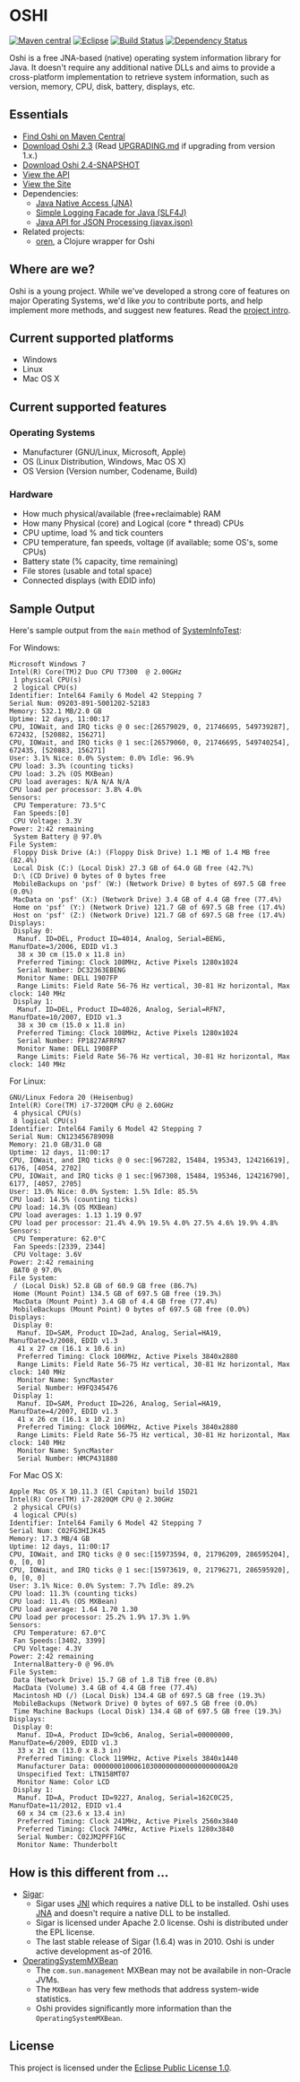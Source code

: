 OSHI
====
[![Maven central](https://maven-badges.herokuapp.com/maven-central/com.github.dblock/oshi-core/badge.svg)](https://maven-badges.herokuapp.com/maven-central/com.github.dblock/oshi-core)
[![Eclipse](http://img.shields.io/badge/license-Eclipse-blue.svg)](https://www.eclipse.org/legal/epl-v10.html)
[![Build Status](https://travis-ci.org/dblock/oshi.svg)](https://travis-ci.org/dblock/oshi)
[![Dependency Status](https://www.versioneye.com/user/projects/55fed58c601dd9001500005e/badge.svg?style=flat)](https://www.versioneye.com/user/projects/55fed58c601dd9001500005e)

Oshi is a free JNA-based (native) operating system information library for Java. It doesn't require any additional native DLLs and aims to provide a cross-platform implementation to retrieve system information, such as version, memory, CPU, disk, battery, displays, etc.

Essentials
----------
* [Find Oshi on Maven Central](http://search.maven.org/#search|ga|1|oshi-core)
* [Download Oshi 2.3](https://repository.sonatype.org/service/local/artifact/maven/redirect?r=central-proxy&amp;g=com.github.dblock&amp;a=oshi-core&amp;v=2.3&amp;e=jar) (Read [UPGRADING.md](UPGRADING.md) if upgrading from version 1.x.)
* [Download Oshi 2.4-SNAPSHOT](https://oss.sonatype.org/service/local/artifact/maven/redirect?r=snapshots&amp;g=com.github.dblock&amp;a=oshi-core&amp;v=2.4-SNAPSHOT&amp;e=jar)
* [View the API](http://dblock.github.io/oshi/apidocs/)
* [View the Site](http://dblock.github.io/oshi/)
* Dependencies:
	* [Java Native Access (JNA)](https://github.com/java-native-access/jna)
	* [Simple Logging Facade for Java (SLF4J)](http://www.slf4j.org/)
	* [Java API for JSON Processing (javax.json)](https://jsonp.java.net/download.html)
* Related projects:
	* [oren](https://github.com/zcaudate/oren), a Clojure wrapper for Oshi

Where are we?
-------------
Oshi is a young project. While we've developed a strong core of features on major Operating Systems, we'd like *you* to contribute ports, and help implement more methods, and suggest new features. Read the [project intro](http://code.dblock.org/2010/06/23/introducing-oshi-operating-system-and-hardware-information-java.html).

Current supported platforms
---------------------------
- Windows
- Linux
- Mac OS X

Current supported features
--------------------------

### Operating Systems ###
* Manufacturer (GNU/Linux, Microsoft, Apple)
* OS (Linux Distribution, Windows, Mac OS X)
* OS Version (Version number, Codename, Build)

### Hardware ###
* How much physical/available (free+reclaimable) RAM
* How many Physical (core) and Logical (core * thread) CPUs 
* CPU uptime, load % and tick counters
* CPU temperature, fan speeds, voltage (if available; some OS's, some CPUs)
* Battery state (% capacity, time remaining)
* File stores (usable and total space)
* Connected displays (with EDID info)

Sample Output
-------------
Here's sample output from the `main` method of [SystemInfoTest](https://github.com/dblock/oshi/blob/master/src/test/java/oshi/SystemInfoTest.java):

For Windows:

```
Microsoft Windows 7
Intel(R) Core(TM)2 Duo CPU T7300  @ 2.00GHz
 1 physical CPU(s)
 2 logical CPU(s)
Identifier: Intel64 Family 6 Model 42 Stepping 7
Serial Num: 09203-891-5001202-52183
Memory: 532.1 MB/2.0 GB
Uptime: 12 days, 11:00:17
CPU, IOWait, and IRQ ticks @ 0 sec:[26579029, 0, 21746695, 549739287], 672432, [520882, 156271]
CPU, IOWait, and IRQ ticks @ 1 sec:[26579060, 0, 21746695, 549740254], 672435, [520883, 156271]
User: 3.1% Nice: 0.0% System: 0.0% Idle: 96.9%
CPU load: 3.3% (counting ticks)
CPU load: 3.2% (OS MXBean)
CPU load averages: N/A N/A N/A
CPU load per processor: 3.8% 4.0%
Sensors:
 CPU Temperature: 73.5°C
 Fan Speeds:[0]
 CPU Voltage: 3.3V
Power: 2:42 remaining
 System Battery @ 97.0%
File System:
 Floppy Disk Drive (A:) (Floppy Disk Drive) 1.1 MB of 1.4 MB free (82.4%)
 Local Disk (C:) (Local Disk) 27.3 GB of 64.0 GB free (42.7%)
 D:\ (CD Drive) 0 bytes of 0 bytes free 
 MobileBackups on 'psf' (W:) (Network Drive) 0 bytes of 697.5 GB free (0.0%)
 MacData on 'psf' (X:) (Network Drive) 3.4 GB of 4.4 GB free (77.4%)
 Home on 'psf' (Y:) (Network Drive) 121.7 GB of 697.5 GB free (17.4%)
 Host on 'psf' (Z:) (Network Drive) 121.7 GB of 697.5 GB free (17.4%)
Displays:
 Display 0:
  Manuf. ID=DEL, Product ID=4014, Analog, Serial=BENG, ManufDate=3/2006, EDID v1.3
  38 x 30 cm (15.0 x 11.8 in)
  Preferred Timing: Clock 108MHz, Active Pixels 1280x1024 
  Serial Number: DC32363EBENG
  Monitor Name: DELL 1907FP
  Range Limits: Field Rate 56-76 Hz vertical, 30-81 Hz horizontal, Max clock: 140 MHz
 Display 1:
  Manuf. ID=DEL, Product ID=4026, Analog, Serial=RFN7, ManufDate=10/2007, EDID v1.3
  38 x 30 cm (15.0 x 11.8 in)
  Preferred Timing: Clock 108MHz, Active Pixels 1280x1024 
  Serial Number: FP1827AFRFN7
  Monitor Name: DELL 1908FP
  Range Limits: Field Rate 56-76 Hz vertical, 30-81 Hz horizontal, Max clock: 140 MHz
```

For Linux:

```
GNU/Linux Fedora 20 (Heisenbug)
Intel(R) Core(TM) i7-3720QM CPU @ 2.60GHz
 4 physical CPU(s)
 8 logical CPU(s)
Identifier: Intel64 Family 6 Model 42 Stepping 7
Serial Num: CN123456789098
Memory: 21.0 GB/31.0 GB
Uptime: 12 days, 11:00:17
CPU, IOWait, and IRQ ticks @ 0 sec:[967282, 15484, 195343, 124216619], 6176, [4054, 2702]
CPU, IOWait, and IRQ ticks @ 1 sec:[967308, 15484, 195346, 124216790], 6177, [4057, 2705]
User: 13.0% Nice: 0.0% System: 1.5% Idle: 85.5%
CPU load: 14.5% (counting ticks)
CPU load: 14.3% (OS MXBean)
CPU load averages: 1.13 1.19 0.97
CPU load per processor: 21.4% 4.9% 19.5% 4.0% 27.5% 4.6% 19.9% 4.8%
Sensors:
 CPU Temperature: 62.0°C
 Fan Speeds:[2339, 2344]
 CPU Voltage: 3.6V
Power: 2:42 remaining
 BAT0 @ 97.0%
File System:
 / (Local Disk) 52.8 GB of 60.9 GB free (86.7%)
 Home (Mount Point) 134.5 GB of 697.5 GB free (19.3%)
 MacData (Mount Point) 3.4 GB of 4.4 GB free (77.4%)
 MobileBackups (Mount Point) 0 bytes of 697.5 GB free (0.0%)
Displays:
 Display 0:
  Manuf. ID=SAM, Product ID=2ad, Analog, Serial=HA19, ManufDate=3/2008, EDID v1.3
  41 x 27 cm (16.1 x 10.6 in)
  Preferred Timing: Clock 106MHz, Active Pixels 3840x2880 
  Range Limits: Field Rate 56-75 Hz vertical, 30-81 Hz horizontal, Max clock: 140 MHz
  Monitor Name: SyncMaster
  Serial Number: H9FQ345476
 Display 1:
  Manuf. ID=SAM, Product ID=226, Analog, Serial=HA19, ManufDate=4/2007, EDID v1.3
  41 x 26 cm (16.1 x 10.2 in)
  Preferred Timing: Clock 106MHz, Active Pixels 3840x2880 
  Range Limits: Field Rate 56-75 Hz vertical, 30-81 Hz horizontal, Max clock: 140 MHz
  Monitor Name: SyncMaster
  Serial Number: HMCP431880

```

For Mac OS X:

```
Apple Mac OS X 10.11.3 (El Capitan) build 15D21
Intel(R) Core(TM) i7-2820QM CPU @ 2.30GHz
 2 physical CPU(s)
 4 logical CPU(s)
Identifier: Intel64 Family 6 Model 42 Stepping 7
Serial Num: C02FG3HIJK45
Memory: 17.3 MB/4 GB
Uptime: 12 days, 11:00:17
CPU, IOWait, and IRQ ticks @ 0 sec:[15973594, 0, 21796209, 286595204], 0, [0, 0]
CPU, IOWait, and IRQ ticks @ 1 sec:[15973619, 0, 21796271, 286595920], 0, [0, 0]
User: 3.1% Nice: 0.0% System: 7.7% Idle: 89.2%
CPU load: 11.3% (counting ticks)
CPU load: 11.4% (OS MXBean)
CPU load average: 1.64 1.70 1.30
CPU load per processor: 25.2% 1.9% 17.3% 1.9% 
Sensors:
 CPU Temperature: 67.0°C
 Fan Speeds:[3402, 3399]
 CPU Voltage: 4.3V
Power: 2:42 remaining
 InternalBattery-0 @ 96.0%
File System:
 Data (Network Drive) 15.7 GB of 1.8 TiB free (0.8%)
 MacData (Volume) 3.4 GB of 4.4 GB free (77.4%)
 Macintosh HD (/) (Local Disk) 134.4 GB of 697.5 GB free (19.3%)
 MobileBackups (Network Drive) 0 bytes of 697.5 GB free (0.0%)
 Time Machine Backups (Local Disk) 134.4 GB of 697.5 GB free (19.3%)
Displays:
 Display 0:
  Manuf. ID=A, Product ID=9cb6, Analog, Serial=00000000, ManufDate=6/2009, EDID v1.3
  33 x 21 cm (13.0 x 8.3 in)
  Preferred Timing: Clock 119MHz, Active Pixels 3840x1440 
  Manufacturer Data: 000000010006103000000000000000000A20
  Unspecified Text: LTN158MT07
  Monitor Name: Color LCD
 Display 1:
  Manuf. ID=A, Product ID=9227, Analog, Serial=162C0C25, ManufDate=11/2012, EDID v1.4
  60 x 34 cm (23.6 x 13.4 in)
  Preferred Timing: Clock 241MHz, Active Pixels 2560x3840 
  Preferred Timing: Clock 74MHz, Active Pixels 1280x3840 
  Serial Number: C02JM2PFF1GC
  Monitor Name: Thunderbolt
```

How is this different from ...
------------------------------

* [Sigar](http://sigar.hyperic.com): 
	* Sigar uses [JNI](http://docs.oracle.com/javase/8/docs/technotes/guides/jni/index.html) which requires a native DLL to be installed. Oshi uses [JNA](https://github.com/twall/jna) and doesn't require a native DLL to be installed. 
	* Sigar is licensed under Apache 2.0 license. Oshi is distributed under the EPL license.
	* The last stable release of Sigar (1.6.4) was in 2010. Oshi is under active development as-of 2016.
* [OperatingSystemMXBean](http://docs.oracle.com/javase/7/docs/jre/api/management/extension/com/sun/management/OperatingSystemMXBean.html)
	* The `com.sun.management` MXBean may not be availabile in non-Oracle JVMs.
	* The `MXBean` has very few methods that address system-wide statistics.
	* Oshi provides significantly more information than the `OperatingSystemMXBean`.

License
-------
This project is licensed under the [Eclipse Public License 1.0](LICENSE_EPL).
